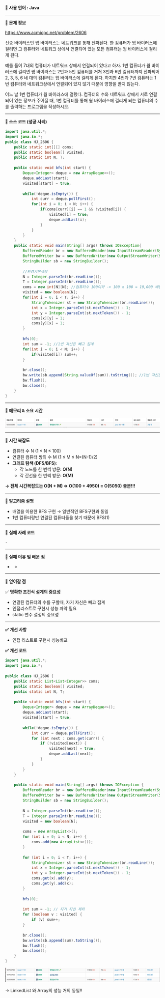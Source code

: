 **📌 사용 언어 : Java**

---

**📌 문제 정보**

https://www.acmicpc.net/problem/2606

신종 바이러스인 웜 바이러스는 네트워크를 통해 전파된다. 한 컴퓨터가 웜 바이러스에 걸리면 그 컴퓨터와 네트워크 상에서 연결되어 있는 모든 컴퓨터는 웜 바이러스에 걸리게 된다.

예를 들어 7대의 컴퓨터가 네트워크 상에서 연결되어 있다고 하자. 1번 컴퓨터가 웜 바이러스에 걸리면 웜 바이러스는 2번과 5번 컴퓨터를 거쳐 3번과 6번 컴퓨터까지 전파되어 2, 3, 5, 6 네 대의 컴퓨터는 웜 바이러스에 걸리게 된다. 하지만 4번과 7번 컴퓨터는 1번 컴퓨터와 네트워크상에서 연결되어 있지 않기 때문에 영향을 받지 않는다.

어느 날 1번 컴퓨터가 웜 바이러스에 걸렸다. 컴퓨터의 수와 네트워크 상에서 서로 연결되어 있는 정보가 주어질 때, 1번 컴퓨터를 통해 웜 바이러스에 걸리게 되는 컴퓨터의 수를 출력하는 프로그램을 작성하시오.

---

**📌 소스 코드 (성공 사례)**

```java
import java.util.*;
import java.io.*;
public class HJ_2606 {
    public static int[][] coms;
    public static boolean[] visited;
    public static int N, T;

    public static void bfs(int start) {
        Deque<Integer> deque = new ArrayDeque<>();
        deque.addLast(start);
        visited[start] = true;

        while(!deque.isEmpty()) {
            int curr = deque.pollFirst();
            for(int i = 0; i < N; i++) {
                if(coms[curr][i] == 1 && !visited[i]) {
                    visited[i] = true;
                    deque.addLast(i);
                }
            }
        }
    }
    public static void main(String[] args) throws IOException{
        BufferedReader br = new BufferedReader(new InputStreamReader(System.in));
        BufferedWriter bw = new BufferedWriter(new OutputStreamWriter(System.out));
        StringBuilder sb = new StringBuilder();

        //환경기본세팅
        N = Integer.parseInt(br.readLine());
        T = Integer.parseInt(br.readLine());
        coms = new int[N][N]; //컴퓨터수 100이하 -> 100 x 100 = 10,000 배열크기 충분
        visited = new boolean[N];
        for(int i = 0; i < T; i++) {
            StringTokenizer st = new StringTokenizer(br.readLine());
            int x = Integer.parseInt(st.nextToken()) - 1;
            int y = Integer.parseInt(st.nextToken()) - 1;
            coms[x][y] = 1;
            coms[y][x] = 1;
        }

        bfs(0);
        int sum = -1; //1번 자신은 빼고 집계
        for(int i = 0; i < N; i++) {
            if(visited[i]) sum++;
        }

        br.close();
        bw.write(sb.append(String.valueOf(sum)).toString()); //1번 자신은 빼고 집계
        bw.flush();
        bw.close();
    }
}

```

---

**📌 메모리 & 소요 시간**

![img_1.png](img_1.png)

---

**📌 시간 복잡도**

- 컴퓨터 수 N (1 ≤ N ≤ 100)
- 연결된 컴퓨터 쌍의 수 M (1 ≤ M ≤ N×(N-1)/2)
- **그래프 탐색 (DFS/BFS)**:
    - 각 노드를 한 번씩 방문: **O(N)**
    - 각 간선을 한 번씩 방문: **O(M)**

**→ 전체 시간복잡도는 O(N + M) ⇒ O(100 + 4950) = O(5050) 충분!!!**

---

**📌 알고리즘 설명**

- 배열을 이용한 BFS 구현 → 일반적인 BFS구현과 동일
- 1번 컴퓨터랑만 연결된 컴퓨터들을 찾기 때문에 BFS(1)

---

**📌 실패 사례 코드**

```
-
```

---

**📌 실패 이유 및 배운 점**

- -

---

**📌 얻어갈 점**

✅ **명확한 조건식 설계의 중요성**

- 연결된 컴퓨터의 수를 구할때, 자기 자신은 빼고 집계
- 인접리스트로 구현시 성능 파악 필요
- static 변수 설정의 중요성

---

**✅ 개선 사항**

- 인접 리스트로 구현시 성능비교

**✅ 개선 코드**

```java
import java.util.*;
import java.io.*;

public class HJ_2606 {
    public static List<List<Integer>> coms;
    public static boolean[] visited;
    public static int N, T;

    public static void bfs(int start) {
        Deque<Integer> deque = new ArrayDeque<>();
        deque.addLast(start);
        visited[start] = true;

        while(!deque.isEmpty()) {
            int curr = deque.pollFirst();
            for (int next : coms.get(curr)) {
                if (!visited[next]) {
                    visited[next] = true;
                    deque.addLast(next);
                }
            }
        }
    }

    public static void main(String[] args) throws IOException {
        BufferedReader br = new BufferedReader(new InputStreamReader(System.in));
        BufferedWriter bw = new BufferedWriter(new OutputStreamWriter(System.out));
        StringBuilder sb = new StringBuilder();

        N = Integer.parseInt(br.readLine());
        T = Integer.parseInt(br.readLine());
        visited = new boolean[N];

        coms = new ArrayList<>();
        for (int i = 0; i < N; i++) {
            coms.add(new ArrayList<>());
        }

        for (int i = 0; i < T; i++) {
            StringTokenizer st = new StringTokenizer(br.readLine());
            int x = Integer.parseInt(st.nextToken()) - 1;
            int y = Integer.parseInt(st.nextToken()) - 1;
            coms.get(x).add(y);
            coms.get(y).add(x);
        }

        bfs(0);

        int sum = -1; // 자기 자신 제외
        for (boolean v : visited) {
            if (v) sum++;
        }

        br.close();
        bw.write(sb.append(sum).toString());
        bw.flush();
        bw.close();
    }
}
```

![img.png](img.png)

→ LinkedList 와 Array의 성능 거의 동일!!
